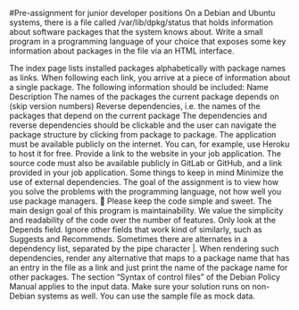 #Pre-assignment for junior developer positions
On a Debian and Ubuntu systems, there is a file called /var/lib/dpkg/status that holds information about software packages that the system knows about. Write a small program in a programming language of your choice that exposes some key information about packages in the file via an HTML interface.

The index page lists installed packages alphabetically with package names as links.
When following each link, you arrive at a piece of information about a single package. The following information should be included:
Name
Description
The names of the packages the current package depends on (skip version numbers)
Reverse dependencies, i.e. the names of the packages that depend on the current package
The dependencies and reverse dependencies should be clickable and the user can navigate the package structure by clicking from package to package.
The application must be available publicly on the internet. You can, for example, use Heroku to host it for free. Provide a link to the website in your job application.
The source code must also be available publicly in GitLab or GitHub, and a link provided in your job application.
Some things to keep in mind
Minimize the use of external dependencies. The goal of the assignment is to view how you solve the problems with the programming language, not how well you use package managers. 🙂
Please keep the code simple and sweet. The main design goal of this program is maintainability. We value the simplicity and readability of the code over the number of features.
Only look at the Depends field. Ignore other fields that work kind of similarly, such as Suggests and Recommends.
Sometimes there are alternates in a dependency list, separated by the pipe character |. When rendering such dependencies, render any alternative that maps to a package name that has an entry in the file as a link and just print the name of the package name for other packages.
The section “Syntax of control files” of the Debian Policy Manual applies to the input data.
Make sure your solution runs on non-Debian systems as well. You can use the sample file as mock data.
